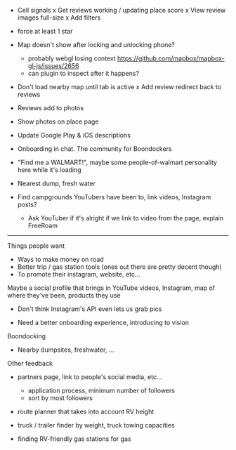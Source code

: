 - Cell signals
x Get reviews working / updating place score
x View review images full-size
x Add filters
- force at least 1 star
- Map doesn't show after locking and unlocking phone?
  - probably webgl losing context https://github.com/mapbox/mapbox-gl-js/issues/2656
  - can plugin to inspect after it happens?
- Don't load nearby map until tab is active
x Add review redirect back to reviews
- Reviews add to photos
- Show photos on place page




- Update Google Play & iOS descriptions
- Onboarding in chat. The community for Boondockers
- "Find me a WALMART!", maybe some people-of-walmart personality here while it's loading
- Nearest dump, fresh water
- Find campgrounds YouTubers have been to, link videos, Instagram posts?
  - Ask YouTuber if it's alright if we link to video from the page, explain FreeRoam

---

Things people want
- Ways to make money on road
- Better trip / gas station tools (ones out there are pretty decent though)
- To promote their instagram, website, etc...

Maybe a social profile that brings in YouTube videos, Instagram, map of where they've been, products they use
  - Don't think Instagram's API even lets us grab pics

- Need a better onboarding experience, introducing to vision

Boondocking
- Nearby dumpsites, freshwater, ...

Other feedback
- partners page, link to people's social media, etc...
  - application process, minimum number of followers
  - sort by most followers

- route planner that takes into account RV height
- truck / trailer finder by weight, truck towing capacities
- finding RV-friendly gas stations for gas
